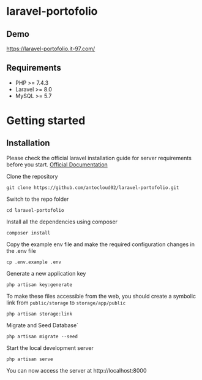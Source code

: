 # laravel-portofolio

## Demo
https://laravel-portofolio.it-97.com/

## Requirements
* PHP >= 7.4.3
* Laravel >= 8.0
* MySQL >= 5.7

# Getting started

## Installation
Please check the official laravel installation guide for server requirements before you start. [Official Documentation](https://laravel.com/docs/5.4/installation#installation)

Clone the repository

    git clone https://github.com/antocloud02/laravel-portofolio.git

Switch to the repo folder

    cd laravel-portofolio

Install all the dependencies using composer

    composer install

Copy the example env file and make the required configuration changes in the .env file

    cp .env.example .env

Generate a new application key

    php artisan key:generate

To make these files accessible from the web, you should create a symbolic link from `public/storage` to `storage/app/public`

    php artisan storage:link

Migrate and Seed Database`

    php artisan migrate --seed

Start the local development server

    php artisan serve

You can now access the server at http://localhost:8000
